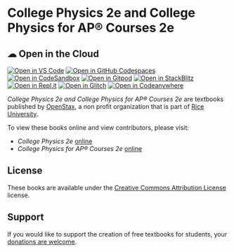 # College Physics 2e and College Physics for AP® Courses 2e

##  ☁ Open in the Cloud 
[![Open in VS Code](https://img.shields.io/badge/Open%20in-VS%20Code-blue?logo=visualstudiocode)](https://vscode.dev/github/openstax/osbooks-college-physics-bundle)
[![Open in GitHub Codespaces](https://github.com/codespaces/badge.svg)](https://codespaces.new/openstax/osbooks-college-physics-bundle)
[![Open in CodeSandbox](https://assets.codesandbox.io/github/button-edit-lime.svg)](https://codesandbox.io/embed/react-markdown-preview-co1mj?fontsize=14&hidenavigation=1&theme=dark)
[![Open in Gitpod](https://gitpod.io/button/open-in-gitpod.svg)](https://gitpod.io/#https://github.com/openstax/osbooks-college-physics-bundle)
[![Open in StackBlitz](https://developer.stackblitz.com/img/open_in_stackblitz.svg)](https://stackblitz.com/github/openstax/osbooks-college-physics-bundle?template=node&title=ngx-vcard%20Example)
[![Open in Repl.it](https://replit.com/badge/github/withastro/astro)](https://replit.com/github/openstax/osbooks-college-physics-bundle)
[![Open in Glitch](https://img.shields.io/badge/Open%20in-Glitch-blue?logo=glitch)](https://glitch.com/edit/#!/import/github/openstax/osbooks-college-physics-bundle)
[![Open in Codeanywhere](https://codeanywhere.com/img/open-in-codeanywhere-btn.svg)](https://app.codeanywhere.com/#https://github.com/openstax/osbooks-college-physics-bundle)

_College Physics 2e and College Physics for AP® Courses 2e_ are textbooks published by [OpenStax](https://openstax.org/), a non profit organization that is part of [Rice University](https://www.rice.edu/).

To view these books online and view contributors, please visit:
- _College Physics 2e_ [online](https://openstax.org/details/books/college-physics-2e)
- _College Physics for AP® Courses 2e_ [online](https://openstax.org/details/books/college-physics-ap-courses-2e)

## License
These books are available under the [Creative Commons Attribution License](./LICENSE) license.

## Support
If you would like to support the creation of free textbooks for students, your [donations are welcome](https://riceconnect.rice.edu/donation/support-openstax-banner).

